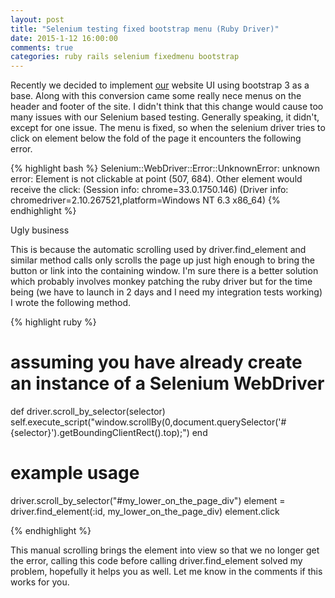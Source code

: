 ```yaml
---
layout: post
title: "Selenium testing fixed bootstrap menu (Ruby Driver)"
date: 2015-1-12 16:00:00
comments: true
categories: ruby rails selenium fixedmenu bootstrap
---
```


Recently we decided to implement [our](http://www.musicxray.com) website UI using bootstrap 3 as a base.  Along with this conversion came some really nece menus on the header and footer of the site.  I didn't think that this change would cause too many issues with our Selenium based testing.  Generally speaking, it didn't, except for one issue.  The menu is fixed, so when the selenium driver tries to click on element below the fold of the page it encounters the following error.

{% highlight bash %}
Selenium::WebDriver::Error::UnknownError:         unknown error: Element is not clickable at point (507, 684). Other element would receive the click: 
    (Session info: chrome=33.0.1750.146)
    (Driver info: chromedriver=2.10.267521,platform=Windows NT 6.3 x86_64)
{% endhighlight %}

Ugly business

This is because the automatic scrolling used by driver.find_element and similar method calls only scrolls the page up just high enough to bring the button or link into the containing window.  I'm sure there is a better solution which probably involves monkey patching the ruby driver but for the time being (we have to launch in 2 days and I need my integration tests working) I wrote the following method.

{% highlight ruby %}

# assuming you have already create an instance of a Selenium WebDriver 

def driver.scroll_by_selector(selector)
  self.execute_script("window.scrollBy(0,document.querySelector('#{selector}').getBoundingClientRect().top);")
end

# example usage 
driver.scroll_by_selector("#my_lower_on_the_page_div")
element = driver.find_element(:id, my_lower_on_the_page_div)
element.click

{% endhighlight %}

This manual scrolling brings the element into view so that we no longer get the error, calling this code before calling driver.find_element solved my problem, hopefully it helps you as well.  Let me know in the comments if this works for you.
